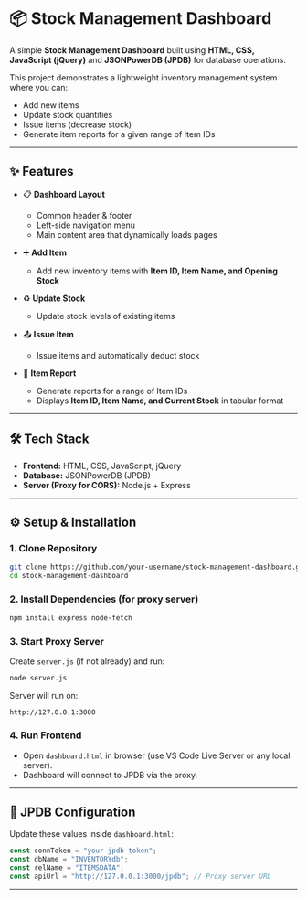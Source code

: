 # 📦 Stock Management Dashboard

A simple **Stock Management Dashboard** built using **HTML, CSS, JavaScript (jQuery)** and **JSONPowerDB (JPDB)** for database operations.

This project demonstrates a lightweight inventory management system where you can:

* Add new items
* Update stock quantities
* Issue items (decrease stock)
* Generate item reports for a given range of Item IDs

---

## ✨ Features

* 📋 **Dashboard Layout**

  * Common header & footer
  * Left-side navigation menu
  * Main content area that dynamically loads pages

* ➕ **Add Item**

  * Add new inventory items with **Item ID, Item Name, and Opening Stock**

* ♻️ **Update Stock**

  * Update stock levels of existing items

* 📤 **Issue Item**

  * Issue items and automatically deduct stock

* 📑 **Item Report**

  * Generate reports for a range of Item IDs
  * Displays **Item ID, Item Name, and Current Stock** in tabular format

---

## 🛠️ Tech Stack

* **Frontend:** HTML, CSS, JavaScript, jQuery
* **Database:** JSONPowerDB (JPDB)
* **Server (Proxy for CORS):** Node.js + Express

---

## ⚙️ Setup & Installation

### 1. Clone Repository

```bash
git clone https://github.com/your-username/stock-management-dashboard.git
cd stock-management-dashboard
```

### 2. Install Dependencies (for proxy server)

```bash
npm install express node-fetch
```

### 3. Start Proxy Server

Create `server.js` (if not already) and run:

```bash
node server.js
```

Server will run on:

```
http://127.0.0.1:3000
```

### 4. Run Frontend

* Open `dashboard.html` in browser (use VS Code Live Server or any local server).
* Dashboard will connect to JPDB via the proxy.

---

## 🔑 JPDB Configuration

Update these values inside `dashboard.html`:

```js
const connToken = "your-jpdb-token";
const dbName = "INVENTORYdb";
const relName = "ITEMSDATA";
const apiUrl = "http://127.0.0.1:3000/jpdb"; // Proxy server URL
```

---

